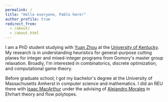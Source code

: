 ```yaml
---
permalink: /
title: "Hello everyone, Pablo here!"
author_profile: true
redirect_from: 
  - /about/
  - /about.html
---
```

I am a PhD student studying with [Yuan Zhou](https://www.ms.uky.edu/~yzh392/) at the [University of Kentucky](https://math.as.uky.edu/). My research is in understanding heuristics for general-purpose cutting planes for integer and mixed-integer programs from Gomory's master group relaxation. Broadly, I'm interested in combinatorics, discrete optimization, and computational game theory.

Before graduate school, I got my bachelor's degree at the University of Massachusetts Amherst in computer science and mathematics. I did an REU there with [Isaac MacArthur](https://www.umass.edu/mathematics-statistics/about/directory/isaac-macarthur) under the advising of [Alejandro Morales](https://ahmorales.combinatoria.co/) in Ehrhart theory and flow polytopes.